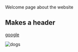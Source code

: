 Welcome page about the website

## **Makes a header**

[google](http://www.google.com)

![dogs](https://www.google.com/imgres?imgurl=https%3A%2F%2Fimg.webmd.com%2Fdtmcms%2Flive%2Fwebmd%2Fconsumer_assets%2Fsite_images%2Farticle_thumbnails%2Fslideshows%2Fsurprises_about_dogs_and_cats_slideshow%2F1800x1200_surprises_about_dogs_and_cats_slideshow.jpg&imgrefurl=https%3A%2F%2Fpets.webmd.com%2Fss%2Fslideshow-surprising-things-about-dogs-and-cats&docid=74vGvKblmAoW2M&tbnid=kTAHhp8wLcAlRM%3A&vet=10ahUKEwiXsf_Hx7DlAhXBMd8KHSiOCcoQMwh-KAQwBA..i&w=1800&h=1201&bih=657&biw=1366&q=dogs&ved=0ahUKEwiXsf_Hx7DlAhXBMd8KHSiOCcoQMwh-KAQwBA&iact=mrc&uact=8)
